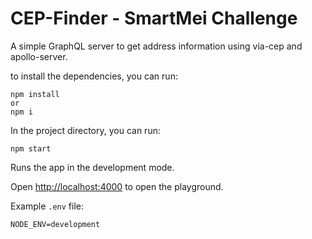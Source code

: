 # CEP-Finder - SmartMei Challenge

A simple GraphQL server to get address information using via-cep and apollo-server.

to install the dependencies, you can run:
```
npm install
or
npm i
```

In the project directory, you can run:

 `npm start`


Runs the app in the development mode.<br  />

Open [http://localhost:4000](http://localhost:4000) to open the playground.


Example `.env` file:

```
NODE_ENV=development
```

